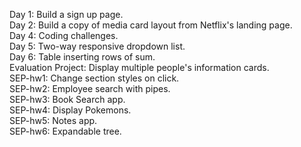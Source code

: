 Day 1: Build a sign up page.<br>
Day 2: Build a copy of media card layout from Netflix's landing page.<br>
Day 4: Coding challenges.<br>
Day 5: Two-way responsive dropdown list.<br>
Day 6: Table inserting rows of sum.<br>
Evaluation Project: Display multiple people's information cards.<br>
SEP-hw1: Change section styles on click.<br>
SEP-hw2: Employee search with pipes.<br>
SEP-hw3: Book Search app.<br>
SEP-hw4: Display Pokemons.<br>
SEP-hw5: Notes app.<br>
SEP-hw6: Expandable tree.<br>
